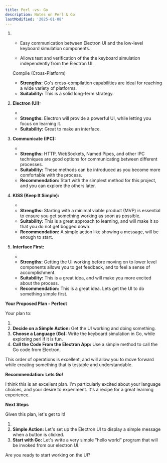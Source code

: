 ```yaml
---
title: Perl -vs- Go
description: Notes on Perl & Go
lastModified: '2025-01-08'
---
```



1.  - Easy communication between Electron UI and the low-level keyboard simulation components.

    - Allows test and verification of the the keyboard simulation independently from the Electron UI.

    Compile (Cross-Platform)

    - **Strengths:** Go's cross-compilation capabilities are ideal for reaching a wide variety of platforms.
    - **Suitability:** This is a solid long-term strategy.

2. **Electron (UI):**

    -
    - **Strengths:** Electron will provide a powerful UI, while letting you focus on learning it.
    - **Suitability:** Great to make an interface.

3. **Communicate (IPC):**

    -
    - **Strengths:** HTTP, WebSockets, Named Pipes, and other IPC techniques are good options for communicating between different processes.
    - **Suitability:** These methods can be introduced as you become more comfortable with the process.
    - **Recommendation:** Start with the simplest method for this project, and you can explore the others later.

4. **KISS (Keep It Simple):**

    -
    - **Strengths:** Starting with a minimal viable product (MVP) is essential to ensure you get something working as soon as possible.
    - **Suitability:** This is a great approach to learning, and will make it so that you do not get bogged down.
    - **Recommendation:** A simple action like showing a message, will be enough to start.

5. **Interface First:**

    -
    - **Strengths:** Getting the UI working before moving on to lower level components allows you to get feedback, and to feel a sense of accomplishment.
    - **Suitability:** This is a great idea, and will make you more excited about the process.
    - **Recommendation:** This is a great idea. Lets get the UI to do something simple first.

**Your Proposed Plan - Perfect**

Your plan to:

1.
2. **Decide on a Simple Action:** Get the UI working and doing something.
3. **Choose a Language (Go):** Write the keyboard simulation in Go, while exploring perl if it is fun.
4. **Call the Code From the Electron App:** Use a simple method to call the Go code from Electron.

This order of operations is excellent, and will allow you to move forward while creating something that is testable and understandable.

**Recommendation: Lets Go!**

I think this is an excellent plan. I'm particularly excited about your language choices, and your desire to experiment. It's a recipe for a great learning experience.

**Next Steps**

Given this plan, let's get to it!

1.
2. **Simple Action:** Let's set up the Electron UI to display a simple message when a button is clicked.
3. **Start with Go:** Let's write a very simple "hello world" program that will be invoked from our electron UI.

Are you ready to start working on the UI?
